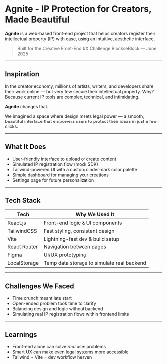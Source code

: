 # Agnite - IP Protection for Creators, Made Beautiful

**Agnite** is a web-based front-end project that helps creators register their intellectual property (IP) with ease, using an intuitive, aesthetic interface.

> Built for the Creative Front-End UX Challenge BlockseBlock — June 2025

---

## Inspiration

In the creator economy, millions of artists, writers, and developers share their work online — but very few secure their intellectual property. Why? Because current IP tools are complex, technical, and intimidating.

**Agnite** changes that.

We imagined a space where design meets legal power — a smooth, beautiful interface that empowers users to protect their ideas in just a few clicks.

---

## What It Does

- User-friendly interface to upload or create content
- Simulated IP registration flow (mock SDK)
- Tailwind-powered UI with a custom cinder-dark color palette
- Simple dashboard for managing your creations
- Settings page for future personalization

---

## Tech Stack

| Tech       | Why We Used It                                  |
|------------|-------------------------------------------------|
| React.js   | Front-end logic & UI components                 |
| TailwindCSS| Fast styling, consistent design                 |
| Vite       | Lightning-fast dev & build setup                |
| React Router | Navigation between pages                     |
| Figma      | UI/UX prototyping                               |
| LocalStorage | Temp data storage to simulate real backend   |

---

## Challenges We Faced

- Time crunch meant late start
- Open-ended problem took time to clarify
- Balancing design and logic without backend
- Simulating real IP registration flows within frontend limits

---

## Learnings

- Front-end alone can solve *real* user problems
- Smart UX can make even legal systems more accessible
- Tailwind + Vite = dev workflow heaven 
